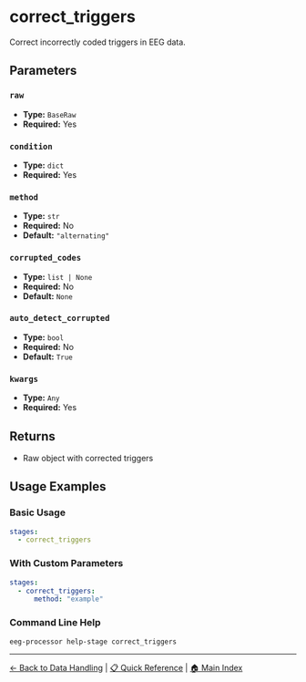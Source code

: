 # correct_triggers

Correct incorrectly coded triggers in EEG data.

## Parameters

### `raw`

- **Type:** `BaseRaw`
- **Required:** Yes

### `condition`

- **Type:** `dict`
- **Required:** Yes

### `method`

- **Type:** `str`
- **Required:** No
- **Default:** `"alternating"`

### `corrupted_codes`

- **Type:** `list | None`
- **Required:** No
- **Default:** `None`

### `auto_detect_corrupted`

- **Type:** `bool`
- **Required:** No
- **Default:** `True`

### `kwargs`

- **Type:** `Any`
- **Required:** Yes

## Returns

- Raw object with corrected triggers

## Usage Examples

### Basic Usage

```yaml
stages:
  - correct_triggers
```

### With Custom Parameters

```yaml
stages:
  - correct_triggers:
      method: "example"
```

### Command Line Help

```bash
eeg-processor help-stage correct_triggers
```

---

[← Back to Data Handling](../data_handling.md) | 
[📋 Quick Reference](../quick-reference.md) | 
[🏠 Main Index](../README.md)